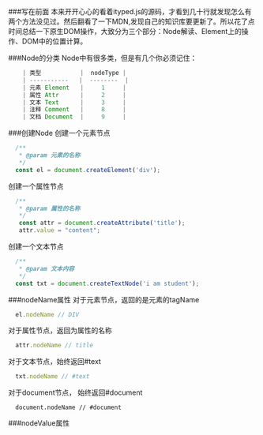 ###写在前面
  本来开开心心的看着ityped.js的源码，才看到几十行就发现怎么有两个方法没见过。然后翻看了一下MDN,发现自己的知识库要更新了。所以花了点时间总结一下原生DOM操作，大致分为三个部分：Node解读、Element上的操作、DOM中的位置计算。


###Node的分类
  Node中有很多类，但是有几个你必须记住：

```js
    | 类型           |  nodeType |
    | -----------   |  --------  |  
    | 元素 Element   |     1     |
    | 属性 Attr      |     2     |
    | 文本 Text      |     3     |
    | 注释 Comment   |     8     |
    | 文档 Document  |     9     |
```

###创建Node
  创建一个元素节点
```js
  /**
   * @param 元素的名称
   */
  const el = document.createElement('div');
```
  创建一个属性节点
```js
  /**
   * @param 属性的名称
   */
   const attr = document.createAttribute('title');
   attr.value = "content";
```  
  创建一个文本节点
```js
  /**
   * @param 文本内容
   */
  const txt = document.createTextNode('i am student');
```

###nodeName属性
  对于元素节点，返回的是元素的tagName
```js
  el.nodeName // DIV
```  
  对于属性节点，返回为属性的名称
```js
  attr.nodeName // title
```  
  对于文本节点，始终返回#text
```js
  txt.nodeName // #text
```
  对于document节点， 始终返回#document
```
  document.nodeName // #document
```  

###nodeValue属性
